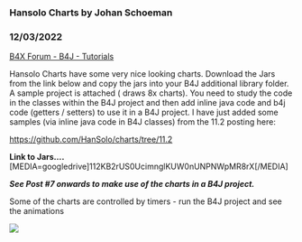 ### Hansolo Charts by Johan Schoeman
### 12/03/2022
[B4X Forum - B4J - Tutorials](https://www.b4x.com/android/forum/threads/143959/)

Hansolo Charts have some very nice looking charts. Download the Jars from the link below and copy the jars into your B4J additional library folder.  
A sample project is attached ( draws 8x charts). You need to study the code in the classes within the B4J project and then add inline java code and b4j code (getters / setters) to use it in a B4J project. I have just added some samples (via inline java code in B4J classes) from the 11.2 posting here:  
  
<https://github.com/HanSolo/charts/tree/11.2>  
  
**Link to Jars….**  
[MEDIA=googledrive]112KB2rUS0UcimnglKUW0nUNPNWpMR8rX[/MEDIA]  
  
***See Post #7 onwards to make use of the charts in a B4J project.***  
  
Some of the charts are controlled by timers - run the B4J project and see the animations  
  
  
![](https://www.b4x.com/android/forum/attachments/135661)